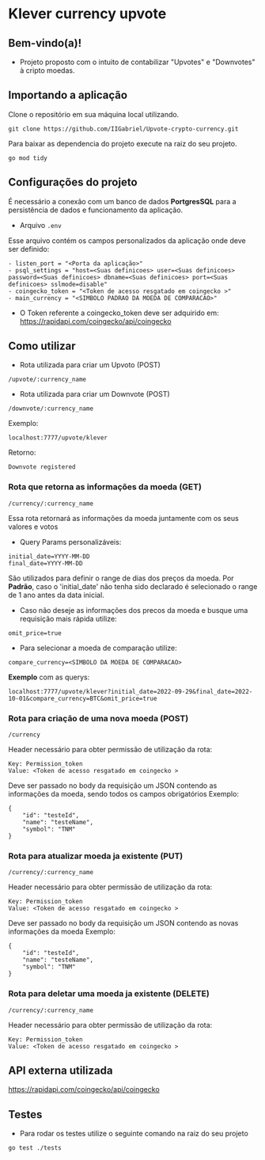 # Klever currency upvote

## Bem-vindo(a)!
- Projeto proposto com o intuito de contabilizar "Upvotes" e "Downvotes" à cripto moedas.

## Importando a aplicação
Clone o repositório em sua máquina local utilizando.
```
git clone https://github.com/IIGabriel/Upvote-crypto-currency.git
```
Para baixar as dependencia do projeto execute na raiz do seu projeto.
```
go mod tidy
```

## Configurações do projeto
É necessário a conexão com um banco de dados **PortgresSQL** para a persistência de dados e funcionamento da aplicação.

- Arquivo ```.env```

Esse arquivo contém os campos personalizados da aplicação onde deve ser definido:
```
- listen_port = "<Porta da aplicação>"
- psql_settings = "host=<Suas definicoes> user=<Suas definicoes> password=<Suas definicoes> dbname=<Suas definicoes> port=<Suas definicoes> sslmode=disable"
- coingecko_token = "<Token de acesso resgatado em coingecko >"
- main_currency = "<SIMBOLO PADRAO DA MOEDA DE COMPARACAO>"
```
- O Token referente a coingecko_token deve ser adquirido em: https://rapidapi.com/coingecko/api/coingecko

## Como utilizar

- Rota utilizada para criar um Upvoto (POST)
```
/upvote/:currency_name
```

- Rota utilizada para criar um Downvote (POST)
```
/downvote/:currency_name
```

Exemplo:
```
localhost:7777/upvote/klever
```
Retorno: 
```
Downvote registered
```

### Rota que retorna as informações da moeda (GET)
```
/currency/:currency_name
```
Essa rota retornará as informações da moeda juntamente com os seus valores e votos

- Query Params personalizáveis:
```
initial_date=YYYY-MM-DD
final_date=YYYY-MM-DD
```
São utilizados para definir o range de dias dos preços da moeda.
Por **Padrão**, caso o 'initial_date' não tenha sido declarado é selecionado o range de 1 ano antes da data inicial.

- Caso não deseje as informações dos precos da moeda e busque uma requisição mais rápida utilize:
```
omit_price=true
```

- Para selecionar a moeda de comparação utilize:
```
compare_currency=<SIMBOLO DA MOEDA DE COMPARACAO>
```

**Exemplo** com as querys:
```
localhost:7777/upvote/klever?initial_date=2022-09-29&final_date=2022-10-01&compare_currency=BTC&omit_price=true
```

### Rota para criação de uma nova moeda (POST)
```
/currency
```

Header necessário para obter permissão de utilização da rota:
```
Key: Permission_token
Value: <Token de acesso resgatado em coingecko >
```

Deve ser passado no body da requisição um JSON contendo as informações da moeda,
sendo todos os campos obrigatórios
Exemplo:
```
{
    "id": "testeId",
    "name": "testeName",
    "symbol": "TNM"
}
```

### Rota para atualizar moeda ja existente (PUT)
```
/currency/:currency_name
```

Header necessário para obter permissão de utilização da rota:
```
Key: Permission_token
Value: <Token de acesso resgatado em coingecko >
```
Deve ser passado no body da requisição um JSON contendo as novas informações da moeda
Exemplo:
```
{
    "id": "testeId",
    "name": "testeName",
    "symbol": "TNM"
}
```
### Rota para deletar uma moeda ja existente (DELETE)
```
/currency/:currency_name
```

Header necessário para obter permissão de utilização da rota:
```
Key: Permission_token
Value: <Token de acesso resgatado em coingecko >
```

## API externa utilizada
https://rapidapi.com/coingecko/api/coingecko

## Testes
- Para rodar os testes utilize o seguinte comando na raiz do seu projeto
```
go test ./tests
```